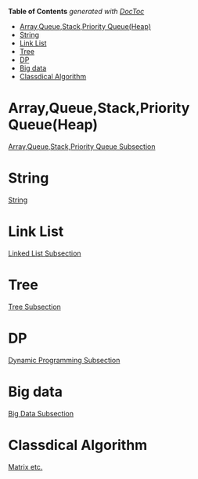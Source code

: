 <!-- START doctoc generated TOC please keep comment here to allow auto update -->
<!-- DON'T EDIT THIS SECTION, INSTEAD RE-RUN doctoc TO UPDATE -->
**Table of Contents**  *generated with [DocToc](https://github.com/thlorenz/doctoc)*

- [Array,Queue,Stack,Priority Queue(Heap)](#arrayqueuestackpriority-queueheap)
- [String](#string)
- [Link List](#link-list)
- [Tree](#tree)
- [DP](#dp)
- [Big data](#big-data)
- [Classdical Algorithm](#classdical-algorithm)

<!-- END doctoc generated TOC please keep comment here to allow auto update -->

# Array,Queue,Stack,Priority Queue(Heap)

[Array,Queue,Stack,Priority Queue Subsection](https://github.com/zhangruiskyline/Algorithm-and-Data-Structure/blob/master/doc/array_stack_heap.md)

# String
[String](https://github.com/zhangruiskyline/Algorithm-and-Data-Structure/blob/master/doc/string.md)


# Link List

[Linked List Subsection](https://github.com/zhangruiskyline/Algorithm-and-Data-Structure/blob/master/doc/list.md)

# Tree

[Tree Subsection](https://github.com/zhangruiskyline/Algorithm-and-Data-Structure/blob/master/doc/tree.md)

# DP

[Dynamic Programming Subsection](https://github.com/zhangruiskyline/Algorithm-and-Data-Structure/blob/master/doc/dp.md)

# Big data
[Big Data Subsection](https://github.com/zhangruiskyline/Algorithm-and-Data-Structure/blob/master/doc/big_data.md)

# Classdical Algorithm

[Matrix etc.](https://github.com/zhangruiskyline/Algorithm-and-Data-Structure/blob/master/doc/classical_algorithm.md)
